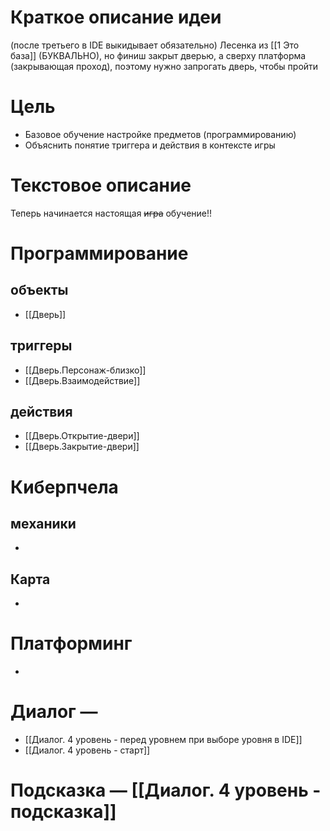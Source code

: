 # Краткое описание идеи
(после третьего в IDE выкидывает обязательно)
Лесенка из [[1 Это база]] (БУКВАЛЬНО), но финиш закрыт дверью, а сверху платформа (закрывающая проход), поэтому нужно запрогать дверь, чтобы пройти
# Цель
- Базовое обучение настройке предметов (программированию)
- Объяснить понятие триггера и действия в контексте игры
# Текстовое описание
Теперь начинается настоящая ~~игра~~ обучение!!
# Программирование

## объекты 
- [[Дверь]]

## триггеры 
- [[Дверь.Персонаж-близко]]
- [[Дверь.Взаимодействие]]

## действия
- [[Дверь.Открытие-двери]]
- [[Дверь.Закрытие-двери]]

# Киберпчела
## механики
-

## Карта
-

# Платформинг
-

# Диалог —
- [[Диалог. 4 уровень - перед уровнем при выборе уровня в IDE]] 
- [[Диалог. 4 уровень - старт]] 
# Подсказка — [[Диалог. 4 уровень - подсказка]] 